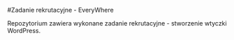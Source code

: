 #Zadanie rekrutacyjne - EveryWhere

Repozytorium zawiera wykonane zadanie rekrutacyjne - stworzenie wtyczki WordPress.
